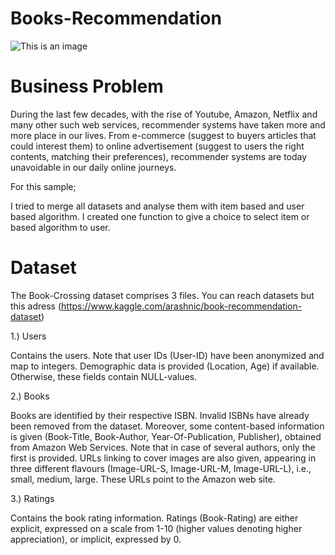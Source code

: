 # Books-Recommendation
![This is an image](https://uploads-ssl.webflow.com/5fdc17d51dc102ed1cf87c05/602c3dd964f94d4a9cfa8555_netflix.png)
# Business Problem
During the last few decades, with the rise of Youtube, Amazon, Netflix and many other such web services, recommender systems have taken more and more place in our lives. From e-commerce (suggest to buyers articles that could interest them) to online advertisement (suggest to users the right contents, matching their preferences), recommender systems are today unavoidable in our daily online journeys.

For this sample;

I tried to merge all datasets and analyse them with item based and user based algorithm.
I created one function to give a choice to select item or based algorithm to user.
# Dataset

The Book-Crossing dataset comprises 3 files. You can reach datasets but this adress (https://www.kaggle.com/arashnic/book-recommendation-dataset)

1.) Users

Contains the users. Note that user IDs (User-ID) have been anonymized and map to integers. Demographic data is provided (Location, Age) if available. Otherwise, these fields contain NULL-values.

2.) Books

Books are identified by their respective ISBN. Invalid ISBNs have already been removed from the dataset. Moreover, some content-based information is given (Book-Title, Book-Author, Year-Of-Publication, Publisher), obtained from Amazon Web Services. Note that in case of several authors, only the first is provided. URLs linking to cover images are also given, appearing in three different flavours (Image-URL-S, Image-URL-M, Image-URL-L), i.e., small, medium, large. These URLs point to the Amazon web site.

3.) Ratings

Contains the book rating information. Ratings (Book-Rating) are either explicit, expressed on a scale from 1-10 (higher values denoting higher appreciation), or implicit, expressed by 0.
